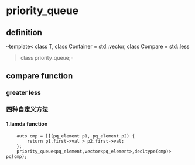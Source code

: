 # priority_queue
## definition
··template<
    class T,
    class Container = std::vector<T>,
    class Compare = std::less<typename Container::value_type>
> class priority_queue;··   
## compare function
### greater<T> less<T>
### 四种自定义方法
#### 1.lamda function
        auto cmp = [](pq_element p1, pq_element p2) {  
            return p1.first->val > p2.first->val;  
        };  
        priority_queue<pq_element,vector<pq_element>,decltype(cmp)> pq(cmp);   
